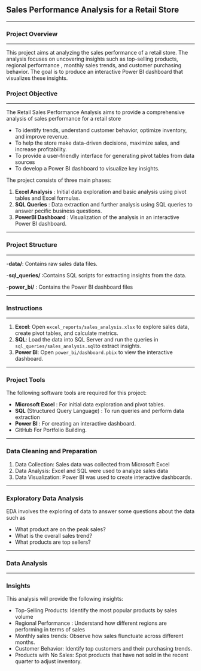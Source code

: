 ## Sales Performance Analysis for a Retail Store
---

### Project Overview
---

This project aims at analyzing the sales performance of a retail store. The analysis focuses on uncovering insights such as top-selling products, regional performance , monthly sales trends, and customer purchasing behavior. The goal is to produce an interactive Power BI dashboard that visualizes these insights.

### Project Objective
---
The Retail Sales Performance Analysis aims to provide a comprehensive analysis of sales performance for a retail store 
 - To identify trends, understand customer behavior, optimize inventory, and improve revenue.
 - To help the store make data-driven decisions, maximize sales, and increase profitability.
 - To provide a user-friendly interface for generating pivot tables from data sources
 - To develop a Power BI dashboard to visualize key insights.

The project consists of three main phases: 
 1. **Excel Analysis** : Initial data exploration and basic analysis using pivot tables and Excel formulas.
 2. **SQL Queries** : Data extraction and further analysis using SQL queries to answer pecific business questions.
 3. **PowerBI Dashboard** : Visualization of the analysis in an interactive Power BI dashboard.

---
### Project Structure
---
-**data/**: Contains raw sales data files.

-**sql_queries/** :Contains SQL scripts for extracting insights from the data.

-**power_bi/** : Contains the Power BI dashboard files

---
### Instructions
---
1. **Excel**: Open `excel_reports/sales_analysis.xlsx` to explore sales data, create pivot tables, and calculate metrics.
2. **SQL**: Load the data into SQL Server and run the queries in `sql_queries/sales_analysis.sql`to extract insights.
3. **Power BI**: Open `power_bi/dashboard.pbix` to view the interactive dashboard.
   
---

### Project Tools

The following software tools are required for this project:

- **Microsoft Excel** : For initial data exploration and pivot tables.
- **SQL** (Structured Query Language) : To run queries and perform data extraction
- **Power BI** : For creating an interactive dashboard.
- GitHub For Portfolio Building.

---

### Data Cleaning and Preparation
1. Data Collection: Sales data was collected from Microsoft Excel
2. Data Analysis: Excel and SQL were used to analyze sales data
3. Data Visualization: Power BI was used to create interactive dashboards.

---

### Exploratory Data Analysis
EDA involves the exploring of data to answer some questions about the data such as 
- What product are on the peak sales?
- What is the overall sales trend?
- What products are top sellers?

---

### Data Analysis

---
### Insights

This analysis will provide the following insights:
- Top-Selling Products: Identify the most popular products by sales volume
- Regional Performance : Understand how different regions are performing in terms of sales
- Monthly sales trends: Observe how sales flunctuate across different months.
- Customer Behavior: Identify top customers and their purchasing trends.
- Products with No Sales: Spot products that have not sold in the  recent quarter to adjust inventory.


